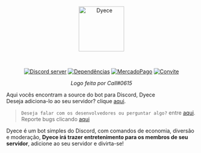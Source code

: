 <div align="center">
  <br />
  <p>
    <a href="https://github.com/Project-Dyece/Dyece"><img src="https://cdn.discordapp.com/attachments/723701206324871228/748303088284074004/4_copia_2.png" width="120" alt="Dyece" /></a>
  </p>
  <br />
  <p>
    <a href="https://discord.gg/QUpr3ZR"><img src="https://img.shields.io/discord/747643336185348268?color=7289da&label=servidor&logo=discord&logoColor=white" alt="Discord server" /></a>
    <a href="https://david-dm.org/Project-Dyece/Dyece"><img src="https://img.shields.io/david/Project-Dyece/Dyece.svg?maxAge=3600&label=dependencias" alt="Dependências" /></a>
    <a href="http://mpago.la/1eRoTD2"><img src="https://img.shields.io/badge/doar-MercadoPago-00ced1" alt="MercadoPago" /></a>
    <a href="https://discord.com/api/oauth2/authorize?client_id=747606678954049577&permissions=8&scope=bot"><img src="https://img.shields.io/badge/convidar-bot-yellow" alt="Convite" /></a>
  </p>
  <i>Logo feita por Call#0615</i><br>
</div>

Aqui vocês encontram a source do bot para Discord, Dyece<br>
Deseja adiciona-lo ao seu servidor? clique [aqui](https://discord.com/api/oauth2/authorize?client_id=747606678954049577&permissions=8&scope=bot).

> `Deseja falar com os desenvolvedores ou perguntar algo?` entre [aqui](https://discord.gg/QUpr3ZR).<br> Reporte bugs clicando [aqui](https://github.com/Project-Dyece/Dyece/issues)<br>

Dyece é um bot simples do Discord, com comandos de economia, diversão e moderação, <b>Dyece irá trazer entretenimento para os membros de seu servidor</b>, adicione ao seu servidor e divirta-se!
